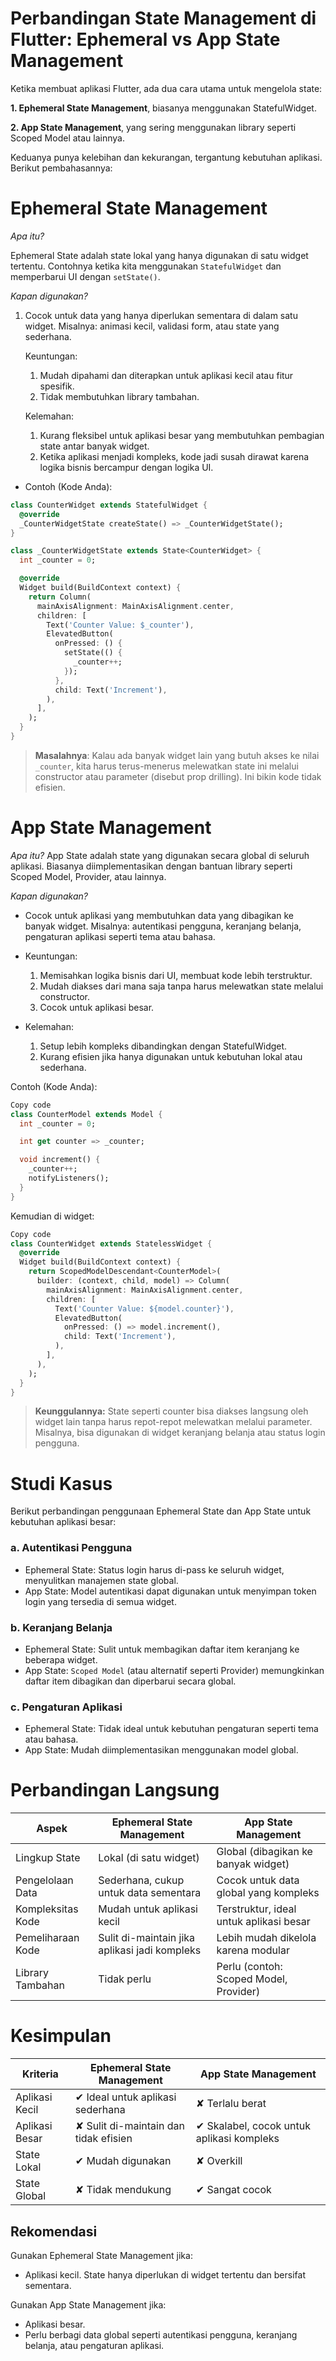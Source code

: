 # Perbandingan State Management di Flutter: Ephemeral vs App State Management
  Ketika membuat aplikasi Flutter, ada dua cara utama untuk mengelola state:
  
**1. Ephemeral State Management**, biasanya menggunakan StatefulWidget.

**2. App State Management**, yang sering menggunakan library seperti Scoped Model atau lainnya.

  Keduanya punya kelebihan dan kekurangan, tergantung kebutuhan aplikasi. Berikut pembahasannya:

# Ephemeral State Management
*Apa itu?*

  Ephemeral State adalah state lokal yang hanya digunakan di satu widget tertentu. Contohnya ketika kita menggunakan `StatefulWidget` dan memperbarui UI dengan `setState()`.

*Kapan digunakan?*
1. Cocok untuk data yang hanya diperlukan sementara di dalam satu widget.
   Misalnya: animasi kecil, validasi form, atau state yang sederhana.
   
   Keuntungan:
   1. Mudah dipahami dan diterapkan untuk aplikasi kecil atau fitur spesifik.
   2. Tidak membutuhkan library tambahan.
   
   Kelemahan:
   1. Kurang fleksibel untuk aplikasi besar yang membutuhkan pembagian state antar banyak widget.
   2. Ketika aplikasi menjadi kompleks, kode jadi susah dirawat karena logika bisnis bercampur dengan logika UI.
      
- Contoh (Kode Anda):
```dart
class CounterWidget extends StatefulWidget {
  @override
  _CounterWidgetState createState() => _CounterWidgetState();
}

class _CounterWidgetState extends State<CounterWidget> {
  int _counter = 0;

  @override
  Widget build(BuildContext context) {
    return Column(
      mainAxisAlignment: MainAxisAlignment.center,
      children: [
        Text('Counter Value: $_counter'),
        ElevatedButton(
          onPressed: () {
            setState(() {
              _counter++;
            });
          },
          child: Text('Increment'),
        ),
      ],
    );
  }
}


```
> __Masalahnya__:
>  Kalau ada banyak widget lain yang butuh akses ke nilai `_counter`, kita harus terus-menerus melewatkan state ini melalui constructor atau parameter (disebut prop drilling). Ini bikin kode tidak efisien.


# App State Management
*Apa itu?*
App State adalah state yang digunakan secara global di seluruh aplikasi. Biasanya diimplementasikan dengan bantuan library seperti Scoped Model, Provider, atau lainnya.

*Kapan digunakan?*
- Cocok untuk aplikasi yang membutuhkan data yang dibagikan ke banyak widget.
  Misalnya: autentikasi pengguna, keranjang belanja, pengaturan aplikasi seperti tema atau bahasa.

- Keuntungan:
  1. Memisahkan logika bisnis dari UI, membuat kode lebih terstruktur.
  2. Mudah diakses dari mana saja tanpa harus melewatkan state melalui constructor.
  3. Cocok untuk aplikasi besar.
     
- Kelemahan:
  1. Setup lebih kompleks dibandingkan dengan StatefulWidget.
  2. Kurang efisien jika hanya digunakan untuk kebutuhan lokal atau sederhana.
     
Contoh (Kode Anda):
```dart
Copy code
class CounterModel extends Model {
  int _counter = 0;

  int get counter => _counter;

  void increment() {
    _counter++;
    notifyListeners();
  }
}
```
Kemudian di widget:

```dart
Copy code
class CounterWidget extends StatelessWidget {
  @override
  Widget build(BuildContext context) {
    return ScopedModelDescendant<CounterModel>(
      builder: (context, child, model) => Column(
        mainAxisAlignment: MainAxisAlignment.center,
        children: [
          Text('Counter Value: ${model.counter}'),
          ElevatedButton(
            onPressed: () => model.increment(),
            child: Text('Increment'),
          ),
        ],
      ),
    );
  }
}
```
> __Keunggulannya:__
> State seperti counter bisa diakses langsung oleh widget lain tanpa harus repot-repot melewatkan melalui parameter. Misalnya, bisa digunakan di widget keranjang belanja atau status login pengguna.


# Studi Kasus
Berikut perbandingan penggunaan Ephemeral State dan App State untuk kebutuhan aplikasi besar:

### a. Autentikasi Pengguna
  - Ephemeral State: Status login harus di-pass ke seluruh widget, menyulitkan manajemen state global.
  - App State: Model autentikasi dapat digunakan untuk menyimpan token login yang tersedia di semua widget.
### b. Keranjang Belanja
  - Ephemeral State: Sulit untuk membagikan daftar item keranjang ke beberapa widget.
  - App State: `Scoped Model` (atau alternatif seperti Provider) memungkinkan daftar item dibagikan dan diperbarui secara global.
### c. Pengaturan Aplikasi
  - Ephemeral State: Tidak ideal untuk kebutuhan pengaturan seperti tema atau bahasa.
  -  App State: Mudah diimplementasikan menggunakan model global.

# Perbandingan Langsung
|Aspek	|Ephemeral State Management	|App State Management|
|-------|---------------------------|--------------------|
|Lingkup State	|Lokal (di satu widget)	|Global (dibagikan ke banyak widget)|
|Pengelolaan Data	|Sederhana, cukup untuk data sementara	| Cocok untuk data global yang kompleks|
|Kompleksitas Kode	|Mudah untuk aplikasi kecil	|Terstruktur, ideal untuk aplikasi besar|
|Pemeliharaan Kode	|Sulit di-maintain jika aplikasi jadi kompleks	|Lebih mudah dikelola karena modular|
|Library Tambahan	|Tidak perlu	|Perlu (contoh: Scoped Model, Provider)|

# Kesimpulan
|Kriteria	|Ephemeral State Management	|App State Management|
|---------|---------------------------|--------------------|
|Aplikasi Kecil	|✔ Ideal untuk aplikasi sederhana |	✘ Terlalu berat|
Aplikasi Besar	|✘ Sulit di-maintain dan tidak efisien	|✔ Skalabel, cocok untuk aplikasi kompleks|
State Lokal	|✔ Mudah digunakan	|✘ Overkill|
State Global	|✘ Tidak mendukung	|✔ Sangat cocok|

## Rekomendasi

Gunakan Ephemeral State Management jika:

- Aplikasi kecil.
  State hanya diperlukan di widget tertentu dan bersifat sementara.

Gunakan App State Management jika:

- Aplikasi besar.
- Perlu berbagi data global seperti autentikasi pengguna, keranjang belanja, atau pengaturan aplikasi.
